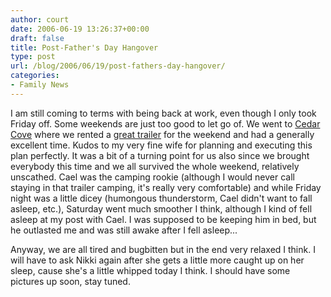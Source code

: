 ```yaml
---
author: court
date: 2006-06-19 13:26:37+00:00
draft: false
title: Post-Father's Day Hangover
type: post
url: /blog/2006/06/19/post-fathers-day-hangover/
categories:
- Family News
---
```


I am still coming to terms with being back at work, even though I only took Friday off.  Some weekends are just too good to let go of.  We went to [Cedar Cove](http://www.cedarcove.ca) where we rented a [great trailer](http://www.cedarcove.ca/trailers/e28_1.jpg) for the weekend and had a generally excellent time.  Kudos to my very fine wife for planning and executing this plan perfectly.  It was a bit of a turning point for us also since we brought everybody this time and we all survived the whole weekend, relatively unscathed.  Cael was the camping rookie (although I would never call staying in that trailer camping, it's really very comfortable) and while Friday night was a little dicey (humongous thunderstorm, Cael didn't want to fall asleep, etc.), Saturday went much smoother I think, although I kind of fell asleep at my post with Cael.  I was supposed to be keeping him in bed, but he outlasted me and was still awake after I fell asleep...

Anyway, we are all tired and bugbitten but in the end very relaxed I think.  I will have to ask Nikki again after she gets a little more caught up on her sleep, cause she's a little whipped today I think.  I should have some pictures up soon, stay tuned.

